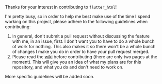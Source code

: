Thanks for your interest in contributing to `flutter_html`!

I'm pretty busy, so in order to help me best make use of the time I spend working on this project, please adhere to the following guidelines when contributing:

1. In general, don't submit a pull request without discussing the feature with me, in an issue, first. I don't want you to have to do a whole bunch of work for nothing. This also makes it so there won't be a whole bunch of changes I make you do in order to have your pull request merged.
2. Please read the [wiki](https://github.com/Sub6Resources/flutter_html/wiki)  before contributing (there are only two pages at the moment). This will give you an idea of what my plans are for this repository, and what you do and don't need to work on.

More specific guidelines will be added soon.

